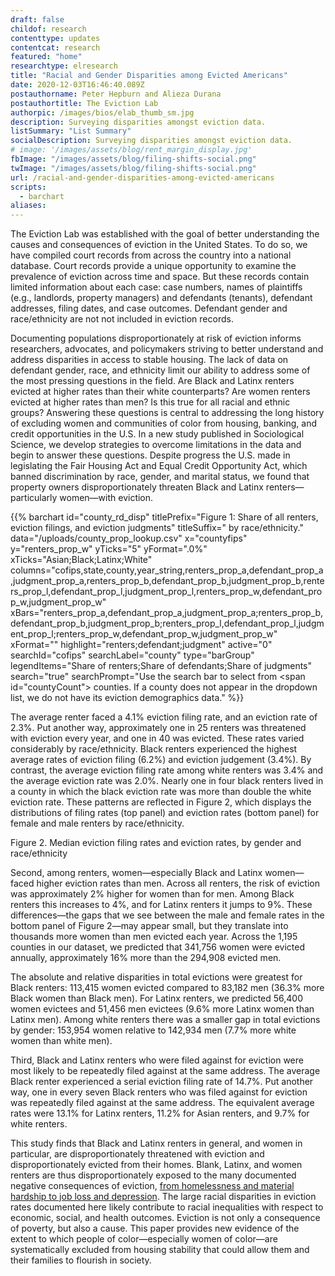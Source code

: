```yaml
---
draft: false
childof: research
contenttype: updates
contentcat: research
featured: "home"
researchtype: elresearch
title: "Racial and Gender Disparities among Evicted Americans"
date: 2020-12-03T16:46:40.089Z
postauthorname: Peter Hepburn and Alieza Durana
postauthortitle: The Eviction Lab
authorpic: /images/bios/elab_thumb_sm.jpg
description: Surveying disparities amongst eviction data.
listSummary: "List Summary"
socialDescription: Surveying disparities amongst eviction data.
# image: '/images/assets/blog/rent_margin_display.jpg'
fbImage: "/images/assets/blog/filing-shifts-social.png"
twImage: "/images/assets/blog/filing-shifts-social.png"
url: /racial-and-gender-disparities-among-evicted-americans
scripts:
  - barchart
aliases:
---
```


The Eviction Lab was established with the goal of better understanding the causes and consequences of eviction in the United States. To do so, we have compiled court records from across the country into a national database. Court records provide a unique opportunity to examine the prevalence of eviction across time and space. But these records contain limited information about each case: case numbers, names of plaintiffs (e.g., landlords, property managers) and defendants (tenants), defendant addresses, filing dates, and case outcomes. Defendant gender and race/ethnicity are not not included in eviction records.

Documenting populations disproportionately at risk of eviction informs researchers, advocates, and policymakers striving to better understand and address disparities in access to stable housing. The lack of data on defendant gender, race, and ethnicity limit our ability to address some of the most pressing questions in the field. Are Black and Latinx renters evicted at higher rates than their white counterparts? Are women renters evicted at higher rates than men? Is this true for all racial and ethnic groups? Answering these questions is central to addressing the long history of excluding women and communities of color from housing, banking, and credit opportunities in the U.S. In a new study published in Sociological Science, we develop strategies to overcome limitations in the data and begin to answer these questions. Despite progress the U.S. made in legislating the Fair Housing Act and Equal Credit Opportunity Act, which banned discrimination by race, gender, and marital status, we found that property owners disproportionately threaten Black and Latinx renters—particularly women—with eviction.

{{% barchart id="county_rd_disp" titlePrefix="Figure 1: Share of all renters, eviction filings, and eviction judgments" titleSuffix=" by race/ethnicity." data="/uploads/county_prop_lookup.csv" x="countyfips" y="renters_prop_w" yTicks="5" yFormat=".0%" xTicks="Asian;Black;Latinx;White" columns="cofips,state,county,year_string,renters_prop_a,defendant_prop_a,judgment_prop_a,renters_prop_b,defendant_prop_b,judgment_prop_b,renters_prop_l,defendant_prop_l,judgment_prop_l,renters_prop_w,defendant_prop_w,judgment_prop_w" xBars="renters_prop_a,defendant_prop_a,judgment_prop_a;renters_prop_b,defendant_prop_b,judgment_prop_b;renters_prop_l,defendant_prop_l,judgment_prop_l;renters_prop_w,defendant_prop_w,judgment_prop_w" xFormat="" highlight="renters;defendant;judgment" active="0" searchId="cofips" searchLabel="county" type="barGroup" legendItems="Share of renters;Share of defendants;Share of judgments" search="true" searchPrompt="Use the search bar to select from <span id=\"countyCount\"></span> counties. If a county does not appear in the dropdown list, we do not have its eviction demographics data." %}}

The average renter faced a 4.1% eviction filing rate, and an eviction rate of 2.3%. Put another way, approximately one in 25 renters was threatened with eviction every year, and one in 40 was evicted. These rates varied considerably by race/ethnicity. Black renters experienced the highest average rates of eviction filing (6.2%) and eviction judgement (3.4%). By contrast, the average eviction filing rate among white renters was 3.4% and the average eviction rate was 2.0%. Nearly one in four black renters lived in a county in which the black eviction rate was more than double the white eviction rate. These patterns are reflected in Figure 2, which displays the distributions of filing rates (top panel) and eviction rates (bottom panel) for female and male renters by race/ethnicity.

Figure 2. Median eviction filing rates and eviction rates, by gender and race/ethnicity

Second, among renters, women—especially Black and Latinx women—faced higher eviction rates than men. Across all renters, the risk of eviction was approximately 2% higher for women than for men. Among Black renters this increases to 4%, and for Latinx renters it jumps to 9%. These differences—the gaps that we see between the male and female rates in the bottom panel of Figure 2—may appear small, but they translate into thousands more women than men evicted each year. Across the 1,195 counties in our dataset, we predicted that 341,756 women were evicted annually, approximately 16% more than the 294,908 evicted men.

The absolute and relative disparities in total evictions were greatest for Black renters: 113,415 women evicted compared to 83,182 men (36.3% more Black women than Black men).
For Latinx renters, we predicted 56,400 women evictees and 51,456 men evictees (9.6% more Latinx women than Latinx men).
Among white renters there was a smaller gap in total evictions by gender: 153,954 women relative to 142,934 men (7.7% more white women than white men).

Third, Black and Latinx renters who were filed against for eviction were most likely to be repeatedly filed against at the same address. The average Black renter experienced a serial eviction filing rate of 14.7%. Put another way, one in every seven Black renters who was filed against for eviction was repeatedly filed against at the same address. The equivalent average rates were 13.1% for Latinx renters, 11.2% for Asian renters, and 9.7% for white renters.

This study finds that Black and Latinx renters in general, and women in particular, are disproportionately threatened with eviction and disproportionately evicted from their homes. Blank, Latinx, and women renters are thus disproportionately exposed to the many documented negative consequences of eviction, [from homelessness and material hardship to job loss and depression](https://academic.oup.com/sf/article-abstract/94/1/295/1754025). The large racial disparities in eviction rates documented here likely contribute to racial inequalities with respect to economic, social, and health outcomes. Eviction is not only a consequence of poverty, but also a cause. This paper provides new evidence of the extent to which people of color—especially women of color—are systematically excluded from housing stability that could allow them and their families to flourish in society.
